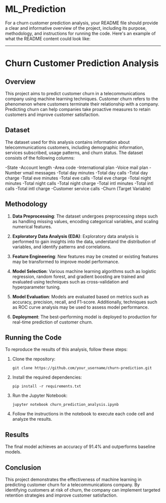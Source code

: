 # ML_Prediction
For a churn customer prediction analysis, your README file should provide a clear and informative overview of the project, including its purpose, methodology, and instructions for running the code. Here's an example of what the README content could look like:

---

# Churn Customer Prediction Analysis

## Overview

This project aims to predict customer churn in a telecommunications company using machine learning techniques. Customer churn refers to the phenomenon where customers terminate their relationship with a company. Predicting churn can help companies take proactive measures to retain customers and improve customer satisfaction.

## Dataset

The dataset used for this analysis contains information about telecommunications customers, including demographic information, services subscribed, usage patterns, and churn status. The dataset consists of the following columns:

-State 
-Account length
-Area code
-International plan
-Voice mail plan
-Number vmail messages
-Total day minutes
-Total day calls
-Total day charge
-Total eve minutes
-Total eve calls
-Total eve charge
-Total night minutes
-Total night calls
-Total night charge
-Total intl minutes
-Total intl calls
-Total intl charge
-Customer service calls
-Churn (Target Variable)

## Methodology

1. **Data Preprocessing**: The dataset undergoes preprocessing steps such as handling missing values, encoding categorical variables, and scaling numerical features.

2. **Exploratory Data Analysis (EDA)**: Exploratory data analysis is performed to gain insights into the data, understand the distribution of variables, and identify patterns and correlations.

3. **Feature Engineering**: New features may be created or existing features may be transformed to improve model performance.

4. **Model Selection**: Various machine learning algorithms such as logistic regression, random forest, and gradient boosting are trained and evaluated using techniques such as cross-validation and hyperparameter tuning.

5. **Model Evaluation**: Models are evaluated based on metrics such as accuracy, precision, recall, and F1-score. Additionally, techniques such as ROC curve analysis may be used to assess model performance.

6. **Deployment**: The best-performing model is deployed to production for real-time prediction of customer churn.

## Running the Code

To reproduce the results of this analysis, follow these steps:

1. Clone the repository:
   ```
   git clone https://github.com/your_username/churn-prediction.git
   ```

2. Install the required dependencies:
   ```
   pip install -r requirements.txt
   ```

3. Run the Jupyter Notebook:
   ```
   jupyter notebook churn_prediction_analysis.ipynb
   ```

4. Follow the instructions in the notebook to execute each code cell and analyze the results.

## Results

The final model achieves an accuracy of 91.4% and outperforms baseline models.

## Conclusion

This project demonstrates the effectiveness of machine learning in predicting customer churn for a telecommunications company. By identifying customers at risk of churn, the company can implement targeted retention strategies and improve customer satisfaction.
